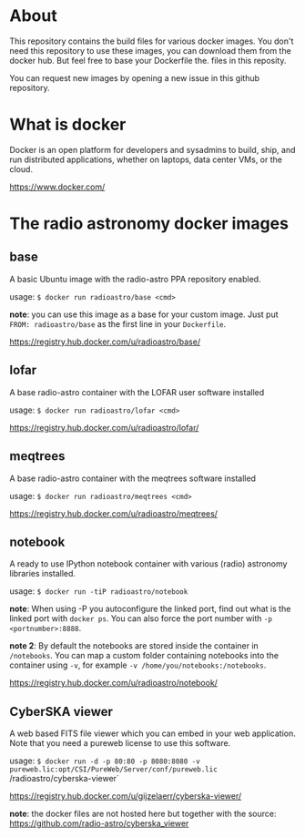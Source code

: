 About
======

This repository contains the build files for various docker images.
You don't need this repository to use these images, you can download
them from the docker hub. But feel free to base your Dockerfile the.
files in this reposity.

You can request new images by opening a new issue in this github repository.

What is docker
==============

Docker is an open platform for developers and sysadmins to build, ship, and run distributed applications, whether on laptops, data center VMs, or the cloud.

https://www.docker.com/


The radio astronomy docker images
=================================

base
----

A basic Ubuntu image with the radio-astro PPA repository enabled.

usage: `$ docker run radioastro/base <cmd>`

**note**: you can use this image as a base for your custom image. Just put `FROM: radioastro/base` as the first line in your `Dockerfile`.

https://registry.hub.docker.com/u/radioastro/base/


lofar
-----

A base radio-astro container with the LOFAR user software installed

usage: `$ docker run radioastro/lofar <cmd>`

https://registry.hub.docker.com/u/radioastro/lofar/


meqtrees
-----

A base radio-astro container with the meqtrees software installed

usage: `$ docker run radioastro/meqtrees <cmd>`

https://registry.hub.docker.com/u/radioastro/meqtrees/


notebook
--------

A ready to use IPython notebook container with various (radio) astronomy libraries installed.

usage: `$ docker run -tiP radioastro/notebook`

**note**: When using -P you autoconfigure the linked port, find out what is the linked port with `docker ps`. You can also force the port number with `-p <portnumber>:8888`. 

**note 2**: By default the notebooks are stored inside the container in `/notebooks`. You can map a custom folder containing notebooks into the container using `-v`, for example `-v /home/you/notebooks:/notebooks`.

https://registry.hub.docker.com/u/radioastro/notebook/


CyberSKA viewer
---------------

A web based FITS file viewer which you can embed in your web application. Note that you need a pureweb license to use this software.

usage: `$ docker run -d -p 80:80 -p 8080:8080 -v pureweb.lic:opt/CSI/PureWeb/Server/conf/pureweb.lic` /radioastro/cyberska-viewer`

https://registry.hub.docker.com/u/gijzelaerr/cyberska-viewer/

**note**: the docker files are not hosted here but together with the source: https://github.com/radio-astro/cyberska_viewer

